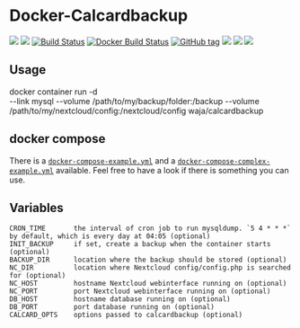 <!-- markdownlint-disable MD045 -->

# Docker-Calcardbackup

[![](https://images.microbadger.com/badges/version/waja/calcardbackup.svg)](https://hub.docker.com/r/waja/calcardbackup/)
[![](https://images.microbadger.com/badges/image/waja/calcardbackup.svg)](https://hub.docker.com/r/waja/calcardbackup/)
[![Build Status](https://travis-ci.org/Cyconet/docker-calcardbackup.svg?branch=development)](https://travis-ci.org/Cyconet/docker-calcardbackup)
[![Docker Build Status](https://img.shields.io/docker/build/waja/calcardbackup.svg)](https://hub.docker.com/r/waja/calcardbackup/)
[![GitHub tag](https://img.shields.io/github/tag/Cyconet/docker-calcardbackup.svg)](https://github.com/Cyconet/docker-calcardbackup/tags)
[![](https://img.shields.io/docker/pulls/waja/calcardbackup.svg)](https://hub.docker.com/r/waja/calcardbackup/)
[![](https://img.shields.io/docker/stars/waja/calcardbackup.svg)](https://hub.docker.com/r/waja/calcardbackup/)
[![](https://img.shields.io/docker/automated/waja/calcardbackup.svg)](https://hub.docker.com/r/waja/calcardbackup/)

## Usage

<!-- textlint-disable -->

docker container run -d \
--link mysql
--volume /path/to/my/backup/folder:/backup
--volume /path/to/my/nextcloud/config:/nextcloud/config
waja/calcardbackup

<!-- textlint-enable -->

## docker compose

There is a [`docker-compose-example.yml`](https://raw.githubusercontent.com/waja/docker-calcardbackup/development/docker-compose-example.yml) and a [`docker-compose-complex-example.yml`](https://raw.githubusercontent.com/waja/docker-calcardbackup/development/docker-compose-complex-example.yml) available. Feel free to have a look if there is something you can use.

## Variables

    CRON_TIME       the interval of cron job to run mysqldump. `5 4 * * *` by default, which is every day at 04:05 (optional)
    INIT_BACKUP     if set, create a backup when the container starts (optional)
    BACKUP_DIR      location where the backup should be stored (optional)
    NC_DIR          location where Nextcloud config/config.php is searched for (optional)
    NC_HOST         hostname Nextcloud webinterface running on (optional)
    NC_PORT         port Nextcloud webinterface running on (optional)
    DB_HOST         hostname database running on (optional)
    DB_PORT         port database running on (optional)
    CALCARD_OPTS    options passed to calcardbackup (optional)
